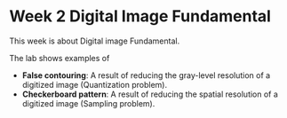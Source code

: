 # Week 2 Digital Image Fundamental

This week is about Digital image Fundamental.

The lab shows examples of 

- **False contouring**: A result of reducing the gray-level resolution of a digitized image (Quantization problem). 
- **Checkerboard pattern**: A result of reducing the spatial resolution of a digitized image (Sampling problem).
